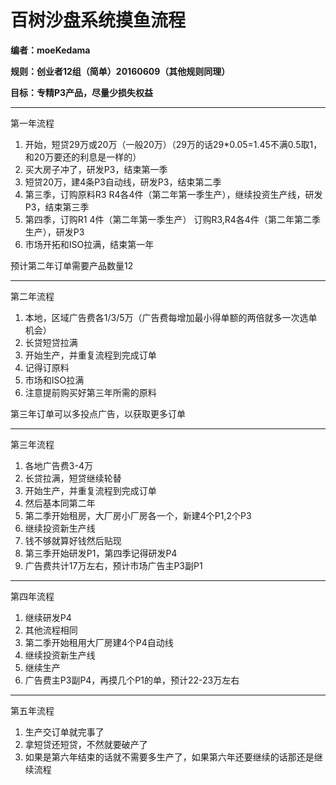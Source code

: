 # 百树沙盘系统摸鱼流程

**编者：moeKedama**

**规则：创业者12组（简单）20160609（其他规则同理）**

**目标：专精P3产品，尽量少损失权益**

------

第一年流程

1. 开始，短贷29万或20万（一般20万）（29万的话29*0.05=1.45不满0.5取1，和20万要还的利息是一样的）
2. 买大房子冲了，研发P3，结束第一季
3. 短贷20万，建4条P3自动线，研发P3，结束第二季
4. 第三季，订购原料R3 R4各4件（第二年第一季生产），继续投资生产线，研发P3，结束第三季
5. 第四季，订购R1 4件（第二年第一季生产） 订购R3,R4各4件（第二年第二季生产），研发P3
6. 市场开拓和ISO拉满，结束第一年

预计第二年订单需要产品数量12

------

第二年流程

1. 本地，区域广告费各1/3/5万（广告费每增加最小得单额的两倍就多一次选单机会）
2. 长贷短贷拉满
3. 开始生产，并重复流程到完成订单
4. 记得订原料
5. 市场和ISO拉满
6. 注意提前购买好第三年所需的原料

第三年订单可以多投点广告，以获取更多订单

------

第三年流程

1. 各地广告费3-4万
2. 长贷拉满，短贷继续轮替
3. 开始生产，并重复流程到完成订单
4. 然后基本同第二年
5. 第二季开始租房，大厂房小厂房各一个，新建4个P1,2个P3
6. 继续投资新生产线
7. 钱不够就算好钱然后贴现
8. 第三季开始研发P1，第四季记得研发P4
9. 广告费共计17万左右，预计市场广告主P3副P1

------

第四年流程

1. 继续研发P4
2. 其他流程相同
3. 第二季开始租用大厂房建4个P4自动线
4. 继续投资新生产线
5. 继续生产
6. 广告费主P3副P4，再摸几个P1的单，预计22-23万左右

------

第五年流程

1. 生产交订单就完事了
2. 拿短贷还短贷，不然就要破产了
3. 如果是第六年结束的话就不需要多生产了，如果第六年还要继续的话那还是继续流程
